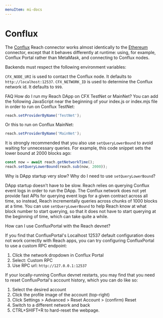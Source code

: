 ```yaml
---
menuItem: mi-docs
---
```


# Conflux

The [Conflux](https://confluxnetwork.org/) Reach connector works almost identically to the [Ethereum](/en/books/essentials/network-connectors/ethereum/) connector, except that it behaves differently at runtime: using, for example, Conflux Portal rather than MetaMask, and connecting to Conflux nodes.

Backends must respect the following environment variables:

`CFX_NODE_URI` is used to contact the Conflux node. It defaults to `http://localhost:12537`.
`CFX_NETWORK_ID` is used to determine the Conflux network id. It defaults to `999`.

FAQ
How do I run my Reach DApp on CFX TestNet or MainNet?
You can add the following JavaScript near the beginning of your index.js or index.mjs file in order to run on Conflux TestNet:

``` js nonum
reach.setProviderByName('TestNet');
```

Or this to run on Conflux MainNet:

``` js nonum
reach.setProviderByName('MainNet');
```

It is strongly recommended that you also use `setQueryLowerBound` to avoid waiting for unnecessary queries. For example, this code snippet sets the lower bound at 2000 blocks ago:

``` js nonum
const now = await reach.getNetworkTime();
reach.setQueryLowerBound(reach.sub(now, 2000));
```

Why is DApp startup very slow? Why do I need to use `setQueryLowerBound`?

DApp startup doesn't have to be slow. Reach relies on querying Conflux event logs in order to run the DApp. The Conflux network does not yet provide fast APIs for querying event logs for a given contract across all time, so instead, Reach incrementally queries across chunks of 1000 blocks at a time. You can use `setQueryLowerBound` to help Reach know at what block number to start querying, so that it does not have to start querying at the beginning of time, which can take quite a while.

How can I use ConfluxPortal with the Reach devnet?

If you find that ConfluxPortal's Localhost 12537 default configuration does not work correctly with Reach apps, you can try configuring ConfluxPortal to use a custom RPC endpoint:

1. Click the network dropdown in Conflux Portal
1. Select: Custom RPC
1. Use RPC url: `http://127.0.0.1:12537`

If your locally-running Conflux devnet restarts, you may find that you need to reset ConfluxPortal's account history, which you can do like so:

1. Select the desired account
1. Click the profile image of the account (top-right)
1. Click Settings > Advanced > Reset Account > (confirm) Reset
1. Switch to a different network and back
1. CTRL+SHIFT+R to hard-reset the webpage.
